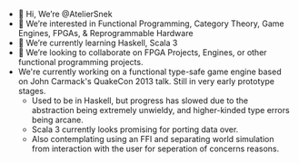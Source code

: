 - 👋 Hi, We’re @AtelierSnek
- 👀 We’re interested in Functional Programming, Category Theory, Game Engines, FPGAs, & Reprogrammable Hardware
- 🌱 We’re currently learning Haskell, Scala 3
- 💞️ We’re looking to collaborate on FPGA Projects, Engines, or other functional programming projects.
- We're currently working on a functional type-safe game engine based on John Carmack's QuakeCon 2013 talk. Still in very early prototype stages.
  - Used to be in Haskell, but progress has slowed due to the abstraction being extremely unwieldy, and higher-kinded type errors being arcane.
  - Scala 3 currently looks promising for porting data over.
  - Also contemplating using an FFI and separating world simulation from interaction with the user for seperation of concerns reasons.

<!---
AtelierFox/AtelierFox is a ✨ special ✨ repository because its `README.md` (this file) appears on your GitHub profile.
You can click the Preview link to take a look at your changes.
--->
